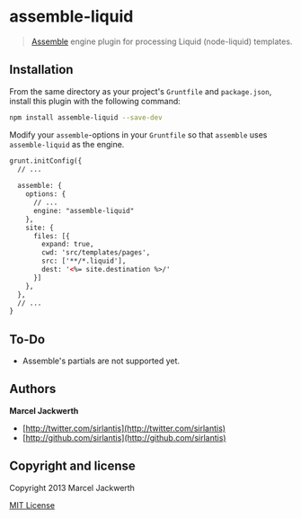 # assemble-liquid

> [Assemble](http://assemble.io) engine plugin for processing Liquid (node-liquid) templates.

## Installation

From the same directory as your project's `Gruntfile` and `package.json`, install this plugin with the following command:

```bash
npm install assemble-liquid --save-dev
```

Modify your `assemble`-options in your `Gruntfile` so that `assemble` uses `assemble-liquid` as the engine.

```html 
grunt.initConfig({
  // ...
  
  assemble: {
    options: {
      // ...
      engine: "assemble-liquid"
    },
    site: {
      files: [{
        expand: true,
        cwd: 'src/templates/pages',
        src: ['**/*.liquid'],
        dest: '<%= site.destination %>/'
      }]
    },
  },
  // ...
}
```

## To-Do

- Assemble's partials are not supported yet.

## Authors

**Marcel Jackwerth**

+ [http://twitter.com/sirlantis](http://twitter.com/sirlantis)
+ [http://github.com/sirlantis](http://github.com/sirlantis)

## Copyright and license

Copyright 2013 Marcel Jackwerth

[MIT License](LICENSE-MIT)

